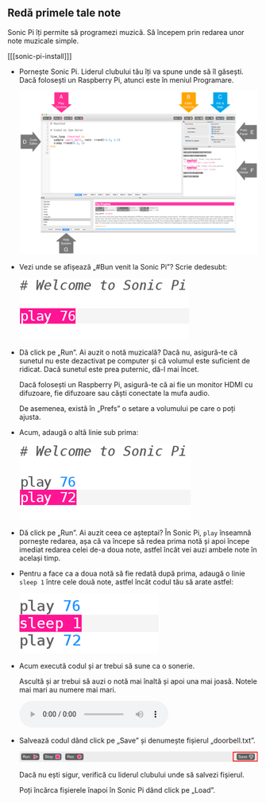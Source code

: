 ## Redă primele tale note

Sonic Pi îți permite să programezi muzică. Să începem prin redarea unor note muzicale simple.

[[[sonic-pi-install]]]

+ Pornește Sonic Pi. Liderul clubului tău îți va spune unde să îl găsești. Dacă folosești un Raspberry Pi, atunci este în meniul Programare.
    
    ![captură de ecran](images/tune-GUI.png)

+ Vezi unde se afișează „#Bun venit la Sonic Pi”? Scrie dedesubt:
    
    ![captură de ecran](images/tune-play.png)

+ Dă click pe „Run”. Ai auzit o notă muzicală? Dacă nu, asigură-te că sunetul nu este dezactivat pe computer și că volumul este suficient de ridicat. Dacă sunetul este prea puternic, dă-l mai încet.
    
    Dacă folosești un Raspberry Pi, asigură-te că ai fie un monitor HDMI cu difuzoare, fie difuzoare sau căști conectate la mufa audio.
    
    De asemenea, există în „Prefs” o setare a volumului pe care o poți ajusta.

+ Acum, adaugă o altă linie sub prima:
    
    ![captură de ecran](images/tune-play2.png)

+ Dă click pe „Run”. Ai auzit ceea ce așteptai? În Sonic Pi, `play` înseamnă pornește redarea, așa că va începe să redea prima notă și apoi începe imediat redarea celei de-a doua note, astfel încât vei auzi ambele note în același timp.

+ Pentru a face ca a doua notă să fie redată după prima, adaugă o linie `sleep 1` între cele două note, astfel încât codul tău să arate astfel:
    
    ![captură de ecran](images/tune-sleep.png)

+ Acum execută codul și ar trebui să sune ca o sonerie.
    
    Ascultă și ar trebui să auzi o notă mai înaltă și apoi una mai joasă. Notele mai mari au numere mai mari.
    
    <div id="audio-preview" class="pdf-hidden">
    <audio controls preload> 
      <source src="resources/doorbell-1.mp3" type="audio/mpeg"> 
    Browser-ul tău nu acceptă elementul <code>audio</code>. 
    </audio>
    </div>
+ Salvează codul dând click pe „Save” și denumește fișierul „doorbell.txt”.
    
    ![captură de ecran](images/tune-save.png)
    
    Dacă nu ești sigur, verifică cu liderul clubului unde să salvezi fișierul.
    
    Poți încărca fișierele înapoi în Sonic Pi dând click pe „Load”.